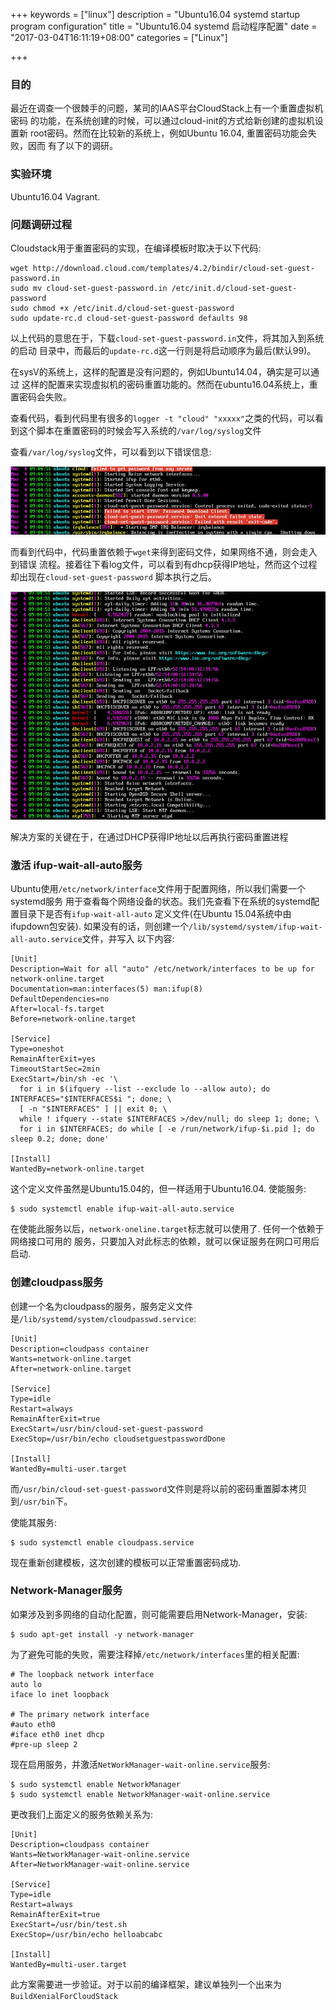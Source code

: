 +++
keywords = ["linux"]
description = "Ubuntu16.04 systemd startup program configuration"
title = "Ubuntu16.04 systemd 启动程序配置"
date = "2017-03-04T16:11:19+08:00"
categories = ["Linux"]

+++
### 目的
最近在调查一个很棘手的问题，某司的IAAS平台CloudStack上有一个重置虚拟机密码
的功能，在系统创建的时候，可以通过cloud-init的方式给新创建的虚拟机设置新
root密码。然而在比较新的系统上，例如Ubuntu 16.04, 重置密码功能会失败，因而
有了以下的调研。    

### 实验环境
Ubuntu16.04 Vagrant.    

### 问题调研过程
Cloudstack用于重置密码的实现，在编译模板时取决于以下代码:    

```
wget http://download.cloud.com/templates/4.2/bindir/cloud-set-guest-password.in
sudo mv cloud-set-guest-password.in /etc/init.d/cloud-set-guest-password
sudo chmod +x /etc/init.d/cloud-set-guest-password
sudo update-rc.d cloud-set-guest-password defaults 98
```
以上代码的意思在于，下载`cloud-set-guest-password.in`文件，将其加入到系统的启动
目录中，而最后的`update-rc.d`这一行则是将启动顺序为最后(默认99)。    

在sysV的系统上，这样的配置是没有问题的，例如Ubuntu14.04，确实是可以通过
这样的配置来实现虚拟机的密码重置功能的。然而在ubuntu16.04系统上，重置密码会失败。    

查看代码，看到代码里有很多的`logger -t "cloud"
"xxxxx"`之类的代码，可以看到这个脚本在重置密码的时候会写入系统的`/var/log/syslog`文件    

查看`/var/log/syslog`文件，可以看到以下错误信息:    

![/images/2017_03_04_16_22_28_916x199.jpg](/images/2017_03_04_16_22_28_916x199.jpg)

而看到代码中，代码重置依赖于`wget`来得到密码文件，如果网络不通，则会走入到错误
流程。接着往下看log文件，可以看到有dhcp获得IP地址，然而这个过程却出现在`cloud-set-guest-password`
脚本执行之后。    

![/images/2017_03_04_16_31_58_900x651.jpg](/images/2017_03_04_16_31_58_900x651.jpg)

解决方案的关键在于，在通过DHCP获得IP地址以后再执行密码重置进程    


### 激活 ifup-wait-all-auto服务
Ubuntu使用`/etc/network/interface`文件用于配置网络，所以我们需要一个systemd服务
用于查看每个网络设备的状态。我们先查看下在系统的systemd配置目录下是否有`ifup-wait-all-auto`
定义文件(在Ubuntu 15.04系统中由ifupdown包安装).
如果没有的话，则创建一个`/lib/systemd/system/ifup-wait-all-auto.service`文件，并写入
以下内容:    

```
[Unit]
Description=Wait for all "auto" /etc/network/interfaces to be up for network-online.target
Documentation=man:interfaces(5) man:ifup(8)
DefaultDependencies=no
After=local-fs.target
Before=network-online.target

[Service]
Type=oneshot
RemainAfterExit=yes
TimeoutStartSec=2min
ExecStart=/bin/sh -ec '\
  for i in $(ifquery --list --exclude lo --allow auto); do INTERFACES="$INTERFACES$i "; done; \
  [ -n "$INTERFACES" ] || exit 0; \
  while ! ifquery --state $INTERFACES >/dev/null; do sleep 1; done; \
  for i in $INTERFACES; do while [ -e /run/network/ifup-$i.pid ]; do sleep 0.2; done; done'

[Install]
WantedBy=network-online.target
```
这个定义文件虽然是Ubuntu15.04的，但一样适用于Ubuntu16.04. 使能服务:    

```
$ sudo systemctl enable ifup-wait-all-auto.service
```
在使能此服务以后，`network-oneline.target`标志就可以使用了. 任何一个依赖于网络接口可用的
服务，只要加入对此标志的依赖，就可以保证服务在网口可用后启动.    

### 创建cloudpass服务
创建一个名为cloudpass的服务，服务定义文件是`/lib/systemd/system/cloudpasswd.service`:    

```
[Unit]
Description=cloudpass container
Wants=network-online.target
After=network-online.target

[Service]
Type=idle
Restart=always
RemainAfterExit=true
ExecStart=/usr/bin/cloud-set-guest-password
ExecStop=/usr/bin/echo cloudsetguestpasswordDone

[Install]
WantedBy=multi-user.target
```
而`/usr/bin/cloud-set-guest-password`文件则是将以前的密码重置脚本拷贝到`/usr/bin`下。    

使能其服务:    

```
$ sudo systemctl enable cloudpass.service
```

现在重新创建模板，这次创建的模板可以正常重置密码成功.    

### Network-Manager服务
如果涉及到多网络的自动化配置，则可能需要启用Network-Manager，安装:    

```
$ sudo apt-get install -y network-manager
```
为了避免可能的失败，需要注释掉`/etc/network/interfaces`里的相关配置:    

```
# The loopback network interface
auto lo
iface lo inet loopback

# The primary network interface
#auto eth0
#iface eth0 inet dhcp
#pre-up sleep 2
```
现在启用服务，并激活`NetWorkManager-wait-online.service`服务:    

```
$ sudo systemctl enable NetworkManager
$ sudo systemctl enable NetworkManager-wait-online.service
```
更改我们上面定义的服务依赖关系为:    

```
[Unit]
Description=cloudpass container
Wants=NetworkManager-wait-online.service
After=NetworkManager-wait-online.service

[Service]
Type=idle
Restart=always
RemainAfterExit=true
ExecStart=/usr/bin/test.sh
ExecStop=/usr/bin/echo helloabcabc

[Install]
WantedBy=multi-user.target
```
此方案需要进一步验证。对于以前的编译框架，建议单独列一个出来为`BuildXenialForCloudStack`
